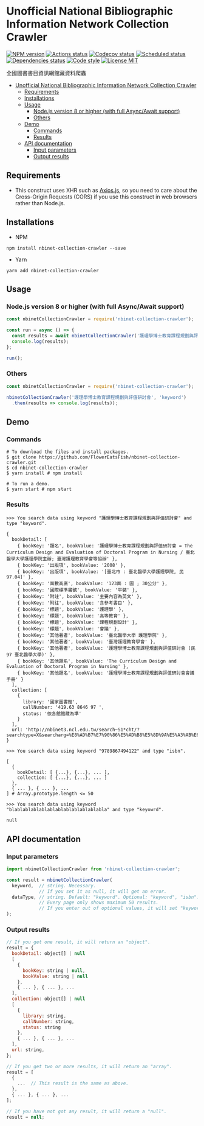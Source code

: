 # Unofficial National Bibliographic Information Network Collection Crawler

[![NPM version](https://img.shields.io/npm/v/nbinet-collection-crawler.svg)](https://www.npmjs.com/package/nbinet-collection-crawler)
[![Actions status](https://github.com/FlowerEatsFish/nbinet-collection-crawler/workflows/build/badge.svg?branch=master)](https://github.com/FlowerEatsFish/nbinet-collection-crawler/actions)
[![Codecov status](https://codecov.io/gh/FlowerEatsFish/nbinet-collection-crawler/branch/master/graph/badge.svg)](https://codecov.io/gh/FlowerEatsFish/nbinet-collection-crawler/commits)
[![Scheduled status](https://travis-ci.com/FlowerEatsFish/nbinet-collection-crawler.svg?branch=master)](https://travis-ci.com/FlowerEatFish/nbinet-collection-crawler/builds)
[![Dependencies status](https://github.com/FlowerEatsFish/nbinet-collection-crawler/workflows/dependencies-status/badge.svg?branch=master)](https://github.com/FlowerEatsFish/nbinet-collection-crawler/actions)
[![Code style](https://img.shields.io/badge/code_style-prettier-ff69b4.svg)](https://prettier.io/)
[![License MIT](https://img.shields.io/badge/license-MIT-blue.svg)](https://opensource.org/licenses/MIT)

全國圖書書目資訊網館藏資料爬蟲

- [Unofficial National Bibliographic Information Network Collection Crawler](#Unofficial-National-Bibliographic-Information-Network-Collection-Crawler)
  - [Requirements](#Requirements)
  - [Installations](#Installations)
  - [Usage](#Usage)
    - [Node.js version 8 or higher (with full Async/Await support)](#Nodejs-version-8-or-higher-with-full-AsyncAwait-support)
    - [Others](#Others)
  - [Demo](#Demo)
    - [Commands](#Commands)
    - [Results](#Results)
  - [API documentation](#API-documentation)
    - [Input parameters](#Input-parameters)
    - [Output results](#Output-results)

## Requirements

- This construct uses XHR such as [Axios.js](https://github.com/axios/axios), so you need to care about the Cross-Origin Requests (CORS) if you use this construct in web browsers rather than Node.js.

## Installations

- NPM

```shell
npm install nbinet-collection-crawler --save
```

- Yarn

```shell
yarn add nbinet-collection-crawler
```

## Usage

### Node.js version 8 or higher (with full Async/Await support)

```javascript
const nbinetCollectionCrawler = require('nbinet-collection-crawler');

const run = async () => {
  const results = await nbinetCollectionCrawler('護理學博士教育課程規劃與評值研討會', 'keyword');
  console.log(results);
};

run();
```

### Others

```javascript
const nbinetCollectionCrawler = require('nbinet-collection-crawler');

nbinetCollectionCrawler('護理學博士教育課程規劃與評值研討會', 'keyword')
  .then(results => console.log(results));
```

## Demo

### Commands

```shell
# To download the files and install packages.
$ git clone https://github.com/FlowerEatsFish/nbinet-collection-crawler.git
$ cd nbinet-collection-crawler
$ yarn install # npm install

# To run a demo.
$ yarn start # npm start
```

### Results

```shell
>>> You search data using keyword "護理學博士教育課程規劃與評值研討會" and type "keyword".

{
  bookDetail: [
    { bookKey: '題名', bookValue: '護理學博士教育課程規劃與評值研討會 = The Curriculum Design and Evaluation of Doctoral Program in Nursing / 臺北醫學大學護理學院主辦; 臺灣護理教育學會等協辦' },
    { bookKey: '出版項', bookValue: '2008' },
    { bookKey: '出版項', bookValue: '[臺北市 : 臺北醫學大學護理學院, 民97.04]' },
    { bookKey: '面數高廣', bookValue: '123面 : 圖 ; 30公分' },
    { bookKey: '國際標準書號', bookValue: '平裝' },
    { bookKey: '附註', bookValue: '主要內容為英文' },
    { bookKey: '附註', bookValue: '含參考書目' },
    { bookKey: '標題', bookValue: '護理學' },
    { bookKey: '標題', bookValue: '高等教育' },
    { bookKey: '標題', bookValue: '課程規劃設計' },
    { bookKey: '標題', bookValue: '會議' },
    { bookKey: '其他著者', bookValue: '臺北醫學大學 護理學院' },
    { bookKey: '其他著者', bookValue: '臺灣護理教育學會' },
    { bookKey: '其他著者', bookValue: '護理學博士教育課程規劃與評值研討會 (民97 臺北醫學大學)' },
    { bookKey: '其他題名', bookValue: 'The Curriculum Design and Evaluation of Doctoral Program in Nursing' },
    { bookKey: '其他題名', bookValue: '護理學博士教育課程規劃與評值研討會會議手冊' }
  ],
  collection: [
    {
      library: '國家圖書館',
      callNumber: '419.63 8646 97 ',
      status: '依各館館藏為準'
    }
  ],
  url: 'http://nbinet3.ncl.edu.tw/search~S1*cht/?searchtype=X&searcharg=%E8%AD%B7%E7%90%86%E5%AD%B8%E5%8D%9A%E5%A3%AB%E6%95%99%E8%82%B2%E8%AA%B2%E7%A8%8B%E8%A6%8F%E5%8A%83%E8%88%87%E8%A9%95%E5%80%BC%E7%A0%94%E8%A8%8E%E6%9C%83&searchscope=1'
}
```

```shell
>>> You search data using keyword "9789867494122" and type "isbn".

[
  {
    bookDetail: [ {...}, {...}, ... ],
    collection: [ {...}, {...}, ... ]
  },
  { ... }, { ... }, ...
] # Array.prototype.length <= 50
```

```shell
>>> You search data using keyword "blablablablablablablablablablablabla" and type "keyowrd".

null
```

## API documentation

### Input parameters

```javascript
import nbinetCollectionCrawler from 'nbinet-collection-crawler';

const result = nbinetCollectionCrawler(
  keyword,  // string. Necessary.
            // If you set it as null, it will get an error.
  dataType, // string. Default: "keyword". Optional: "keyword", "isbn".
            // Every page only shows maximum 50 results.
            // If you enter out of optional values, it will set "keyword".
);
```

### Output results

```javascript
// If you get one result, it will return an "object".
result = {
  bookDetail: object[] | null
  [
    {
      bookKey: string | null,
      bookValue: string | null
    },
    { ... }, { ... }, ...
  ],
  collection: object[] | null
  [
    {
      library: string,
      callNumber: string,
      status: string
    },
    { ... }, { ... }, ...
  ],
  url: string,
};

// If you get two or more results, it will return an "array".
result = [
  {
    ...  // This result is the same as above.
  },
  { ... }, { ... }, ...
];

// If you have not got any result, it will return a "null".
result = null;
```
